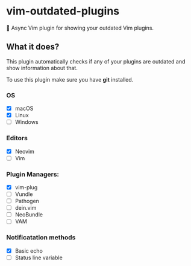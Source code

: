 # vim-outdated-plugins
🔄 Async Vim plugin for showing your outdated Vim plugins.

## What it does?
This plugin automatically checks if any of your plugins are outdated and show information about that.

To use this plugin make sure you have **git** installed.

### OS
- [x] macOS
- [x] Linux
- [ ] Windows

### Editors
- [x] Neovim
- [ ] Vim

### Plugin Managers:
 - [x] vim-plug
 - [ ] Vundle
 - [ ] Pathogen
 - [ ] dein.vim
 - [ ] NeoBundle
 - [ ] VAM
 
 ### Notificatation methods
  - [x] Basic echo
  - [ ] Status line variable
